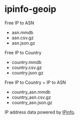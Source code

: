 # ipinfo-geoip

Free IP to ASN

- asn.mmdb
- asn.csv.gz
- asn.json.gz

Free IP to Country

- country.mmdb
- country.csv.gz
- country.json.gz

Free IP to Country + IP to ASN

- country_asn.mmdb
- country_asn.csv.gz
- country_asn.json.gz

IP address data powered by [IPinfo](https://ipinfo.io).
